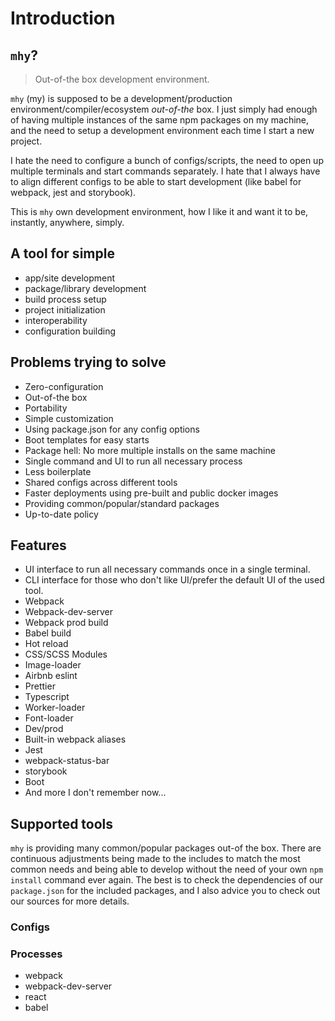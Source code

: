 # Introduction

## `mhy`?

> Out-of-the box development environment.

`mhy` \(my\) is supposed to be a development/production environment/compiler/ecosystem _out-of-the_ box. I just simply had enough of having multiple instances of the same npm packages on my machine, and the need to setup a development environment each time I start a new project.

I hate the need to configure a bunch of configs/scripts, the need to open up multiple terminals and start commands separately. I hate that I always have to align different configs to be able to start development \(like babel for webpack, jest and storybook\).

This is `mhy` own development environment, how I like it and want it to be, instantly, anywhere, simply.

## A tool for simple

* app/site development
* package/library development
* build process setup
* project initialization
* interoperability
* configuration building

## Problems trying to solve

* Zero-configuration
* Out-of-the box
* Portability
* Simple customization
* Using package.json for any config options
* Boot templates for easy starts
* Package hell: No more multiple installs on the same machine
* Single command and UI to run all necessary process
* Less boilerplate
* Shared configs across different tools
* Faster deployments using pre-built and public docker images
* Providing common/popular/standard packages
* Up-to-date policy

## Features

* UI interface to run all necessary commands once in a single terminal.
* CLI interface for those who don't like UI/prefer the default UI of the used tool.
* Webpack
* Webpack-dev-server
* Webpack prod build
* Babel build
* Hot reload
* CSS/SCSS Modules
* Image-loader
* Airbnb eslint
* Prettier
* Typescript
* Worker-loader
* Font-loader
* Dev/prod
* Built-in webpack aliases
* Jest
* webpack-status-bar
* storybook
* Boot
* And more I don't remember now...

## Supported tools

`mhy` is providing many common/popular packages out-of the box. There are continuous adjustments being made to the includes to match the most common needs and being able to develop without the need of your own `npm install` command ever again. The best is to check the dependencies of our `package.json` for the included packages, and I also advice you to check out our sources for more details.

### Configs

### Processes

* webpack
* webpack-dev-server
* react
* babel

